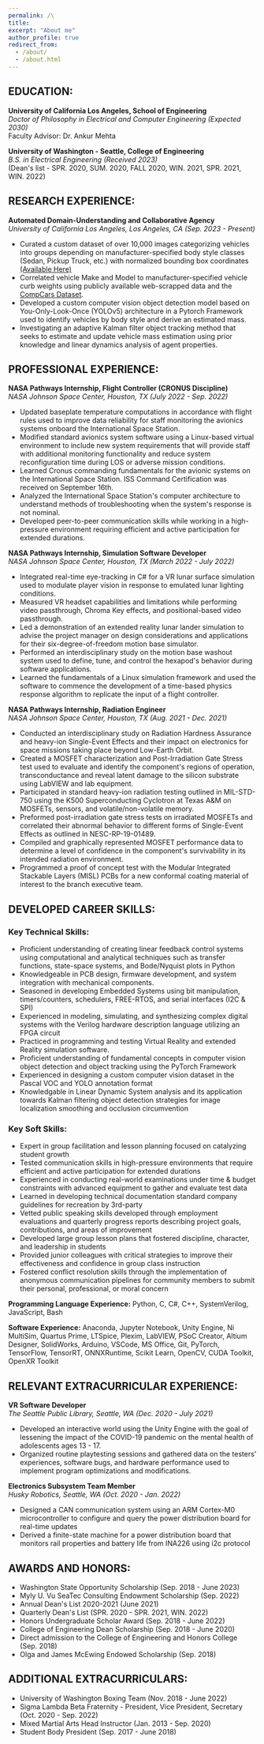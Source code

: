 ```yaml
---
permalink: /\
title: 
excerpt: "About me"
author_profile: true
redirect_from: 
  - /about/
  - /about.html
---
```

EDUCATION:
-----
**University of California Los Angeles, School of Engineering**<br>
*Doctor of Philosophy in Electrical and Computer Engineering (Expected 2030)*<br>
Faculty Advisor: Dr. Ankur Mehta

**University of Washington - Seattle, College of Engineering**<br>
*B.S. in Electrical Engineering (Received 2023)*<br>
(Dean's list - SPR. 2020, SUM. 2020, FALL 2020, WIN. 2021, SPR. 2021, WIN. 2022)

RESEARCH EXPERIENCE:
-----
**Automated Domain-Understanding and Collaborative Agency**<br>
*University of California Los Angeles, Los Angeles, CA (Sep. 2023 - Present)*
* Curated a custom dataset of over 10,000 images categorizing vehicles into groups depending on manufacturer-specified body style classes (Sedan, Pickup Truck, etc.) with normalized bounding box coordinates [(Available Here)](https://universe.roboflow.com/research-projects-qodgb/vehicle-body-style-dataset)
* Correlated vehicle Make and Model to manufacturer-specified vehicle curb weights using publicly available web-scrapped data and the [CompCars Dataset](https://mmlab.ie.cuhk.edu.hk/datasets/comp_cars/).
* Developed a custom computer vision object detection model based on You-Only-Look-Once (YOLOv5) architecture in a Pytorch Framework used to identify vehicles by body style and derive an estimated mass.
* Investigating an adaptive Kalman filter object tracking method that seeks to estimate and update vehicle mass estimation using prior knowledge and linear dynamics analysis of agent properties.

PROFESSIONAL EXPERIENCE:
-----
**NASA Pathways Internship, Flight Controller (CRONUS Discipline)**<br>
*NASA Johnson Space Center, Houston, TX (July 2022 - Sep. 2022)*
* Updated baseplate temperature computations in accordance with flight rules used to improve data reliability for staff monitoring the avionics systems onboard the International Space Station.
* Modified standard avionics system software using a Linux-based virtual environment to include new system requirements that will provide staff with additional monitoring functionality and reduce system reconfiguration time during LOS or adverse mission conditions.
* Learned Cronus commanding fundamentals for the avionic systems on the International Space Station. ISS Command Certification was received on September 16th.
* Analyzed the International Space Station's computer architecture to understand methods of troubleshooting when the system's response is not nominal.
* Developed peer-to-peer communication skills while working in a high-pressure environment requiring efficient and active participation for extended durations.

**NASA Pathways Internship, Simulation Software Developer**<br>
*NASA Johnson Space Center, Houston, TX (March 2022 - July 2022)*
* Integrated real-time eye-tracking in C# for a VR lunar surface simulation used to modulate player vision in
response to emulated lunar lighting conditions.
* Measured VR headset capabilities and limitations while performing video passthrough, Chroma Key effects,
and positional-based video passthrough.
* Led a demonstration of an extended reality lunar lander simulation to advise the project manager on design
considerations and applications for their six-degree-of-freedom motion base simulator.
* Performed an interdisciplinary study on the motion base washout system used to define, tune, and control
the hexapod's behavior during software applications.
* Learned the fundamentals of a Linux simulation framework and used the software to commence the
development of a time-based physics response algorithm to replicate the input of a flight controller.

**NASA Pathways Internship, Radiation Engineer**<br>
*NASA Johnson Space Center, Houston, TX (Aug. 2021 - Dec. 2021)*
* Conducted an interdisciplinary study on Radiation Hardness Assurance and heavy-ion Single-Event Effects and their impact on electronics for space missions taking place beyond Low-Earth Orbit.
* Created a MOSFET characterization and Post-Irradiation Gate Stress test used to evaluate and identify the component's regions of operation, transconductance and reveal latent damage to the silicon substrate using LabVIEW and lab equipment.
* Participated in standard heavy-ion radiation testing outlined in MIL-STD-750 using the K500 Superconducting Cyclotron at Texas A&M on MOSFETs, sensors, and volatile/non-volatile memory.
* Preformed post-irradiation gate stress tests on irradiated MOSFETs and correlated their abnormal behavior to different forms of Single-Event Effects as outlined in NESC-RP-19-01489.
* Compiled and graphically represented MOSFET performance data to determine a level of confidence in the component's survivability in its intended radiation environment.
* Programmed a proof of concept test with the Modular Integrated Stackable Layers (MISL) PCBs for a new conformal coating material of interest to the branch executive team.

DEVELOPED CAREER SKILLS:
-----
### **Key Technical Skills**:
* Proficient understanding of creating linear feedback control systems using computational and analytical techniques such as transfer functions, state-space systems, and Bode/Nyquist plots in Python
* Knowledgeable in PCB design, firmware development, and system integration with mechanical components.
* Seasoned in developing Embedded Systems using bit manipulation, timers/counters, schedulers, FREE-RTOS, and serial interfaces (I2C & SPI)
* Experienced in modeling, simulating, and synthesizing complex digital systems with the Verilog hardware description language utilizing an FPGA circuit
* Practiced in programming and testing Virtual Reality and extended Reality simulation software.
* Proficient understanding of fundamental concepts in computer vision object detection and object tracking using the PyTorch Framework
* Experienced in designing a custom computer vision dataset in the Pascal VOC and YOLO annotation format
* Knowledgable in Linear Dynamic System analysis and its application towards Kalman filtering object detection strategies for image localization smoothing and occlusion circumvention

### **Key Soft Skills**:
* Expert in group facilitation and lesson planning focused on catalyzing student growth
* Tested communication skills in high-pressure environments that require efficient and active participation for extended durations
* Experienced in conducting real-world examinations under time & budget constraints with advanced equipment to gather and evaluate test data
* Learned in developing technical documentation standard company guidelines for recreation by 3rd-party
* Vetted public speaking skills developed through employment evaluations and quarterly progress reports describing project goals, contributions, and areas of improvement
* Developed large group lesson plans that fostered discipline, character, and leadership in students
* Provided junior colleagues with critical strategies to improve their effectiveness and confidence in group class instruction
* Fostered conflict resolution skills through the implementation of anonymous communication pipelines for community members to submit their personal, professional, or moral concern

**Programming Language Experience:** Python, C, C#, C++, SystemVerilog, JavaScript, Bash

**Software Experience:** Anaconda, Jupyter Notebook, Unity Engine, Ni MultiSim, Quartus Prime, LTSpice, Plexim, LabVIEW, PSoC Creator, Altium Designer, SolidWorks, Arduino, VSCode, MS Office, Git, PyTorch, TensorFlow, TensorRT, ONNXRuntime, Scikit Learn, OpenCV, CUDA Toolkit, OpenXR Toolkit

RELEVANT EXTRACURRICULAR EXPERIENCE:
-----
**VR Software Developer**<br>
*The Seattle Public Library, Seattle, WA (Dec. 2020 - July 2021)*
* Developed an interactive world using the Unity Engine with the goal of lessening the impact of the COVID-19 pandemic on the mental health of adolescents ages 13 - 17.
* Organized routine playtesting sessions and gathered data on the testers' experiences, software bugs, and hardware performance used to implement program optimizations and modifications.

**Electronics Subsystem Team Member**<br>
*Husky Robotics, Seattle, WA (Oct. 2020 - Jan. 2022)*
* Designed a CAN communication system using an ARM Cortex-M0 microcontroller to configure and query the power distribution board for real-time updates
* Derived a finite-state machine for a power distribution board that monitors rail properties and battery life from INA226 using i2c protocol

AWARDS AND HONORS:
-----
* Washington State Opportunity Scholarship (Sep. 2018 - June 2023)
* Myly U. Vu SeaTec Consulting Endowment Scholarship (Sep. 2022)
* Annual Dean's List 2020-2021 (June 2021)
* Quarterly Dean's List (SPR. 2020 - SPR. 2021, WIN. 2022)
* Honors Undergraduate Scholar Award (Sep. 2018 - June 2022)
* College of Engineering Dean Scholarship (Sep. 2018 - June 2020)
* Direct admission to the College of Engineering and Honors College (Sep. 2018)
* Olga and James McEwing Endowed Scholarship (Sep. 2018)

ADDITIONAL EXTRACURRICULARS:
-----
* University of Washington Boxing Team (Nov. 2018 - June 2022)
* Sigma Lambda Beta Fraternity - President, Vice President, Secretary (Oct. 2020 - Sep. 2022)
* Mixed Martial Arts Head Instructor (Jan. 2013 - Sep. 2020)
* Student Body President (Sep. 2017 - June 2018)
